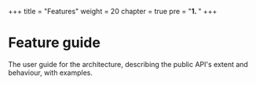 +++
title = "Features"
weight = 20
chapter = true
pre = "<b>1. </b>"
+++

# Feature guide

The user guide for the architecture, describing the public API's extent and behaviour, with examples.
